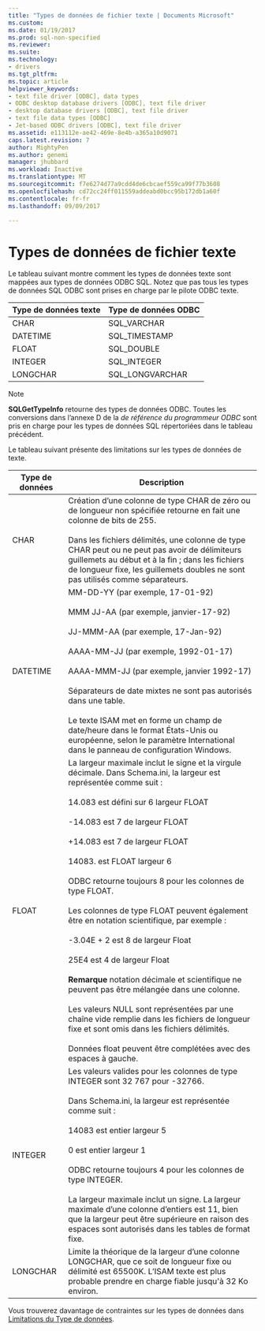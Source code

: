 ```yaml
---
title: "Types de données de fichier texte | Documents Microsoft"
ms.custom: 
ms.date: 01/19/2017
ms.prod: sql-non-specified
ms.reviewer: 
ms.suite: 
ms.technology:
- drivers
ms.tgt_pltfrm: 
ms.topic: article
helpviewer_keywords:
- text file driver [ODBC], data types
- ODBC desktop database drivers [ODBC], text file driver
- desktop database drivers [ODBC], text file driver
- text file data types [ODBC]
- Jet-based ODBC drivers [ODBC], text file driver
ms.assetid: e113112e-ae42-469e-8e4b-a365a10d9071
caps.latest.revision: 7
author: MightyPen
ms.author: genemi
manager: jhubbard
ms.workload: Inactive
ms.translationtype: MT
ms.sourcegitcommit: f7e6274d77a9cdd4de6cbcaef559ca99f77b3608
ms.openlocfilehash: cd72cc24ff011559addeabd0bcc95b172db1a60f
ms.contentlocale: fr-fr
ms.lasthandoff: 09/09/2017

---
```

# <a name="text-file-data-types"></a>Types de données de fichier texte
Le tableau suivant montre comment les types de données texte sont mappées aux types de données ODBC SQL. Notez que pas tous les types de données SQL ODBC sont prises en charge par le pilote ODBC texte.  
  
|Type de données texte|Type de données ODBC|  
|--------------------|--------------------|  
|CHAR|SQL_VARCHAR|  
|DATETIME|SQL_TIMESTAMP|  
|FLOAT|SQL_DOUBLE|  
|INTEGER|SQL_INTEGER|  
|LONGCHAR|SQL_LONGVARCHAR|  
  
> [!NOTE]  
>  **SQLGetTypeInfo** retourne des types de données ODBC. Toutes les conversions dans l’annexe D de la *de référence du programmeur ODBC* sont pris en charge pour les types de données SQL répertoriées dans le tableau précédent.  
  
 Le tableau suivant présente des limitations sur les types de données de texte.  
  
|Type de données| Description|  
|---------------|-----------------|  
|CHAR|Création d’une colonne de type CHAR de zéro ou de longueur non spécifiée retourne en fait une colonne de bits de 255.<br /><br /> Dans les fichiers délimités, une colonne de type CHAR peut ou ne peut pas avoir de délimiteurs guillemets au début et à la fin ; dans les fichiers de longueur fixe, les guillemets doubles ne sont pas utilisés comme séparateurs.|  
|DATETIME|MM-DD-YY (par exemple, 17-01-92)<br /><br /> MMM JJ-AA (par exemple, janvier-17-92)<br /><br /> JJ-MMM-AA (par exemple, 17-Jan-92)<br /><br /> AAAA-MM-JJ (par exemple, 1992-01-17)<br /><br /> AAAA-MMM-JJ (par exemple, janvier 1992-17)<br /><br /> Séparateurs de date mixtes ne sont pas autorisés dans une table.<br /><br /> Le texte ISAM met en forme un champ de date/heure dans le format États-Unis ou européenne, selon le paramètre International dans le panneau de configuration Windows.|  
|FLOAT|La largeur maximale inclut le signe et la virgule décimale. Dans Schema.ini, la largeur est représentée comme suit :<br /><br /> 14.083 est défini sur 6 largeur FLOAT<br /><br /> -14.083 est 7 de largeur FLOAT<br /><br /> +14.083 est 7 de largeur FLOAT<br /><br /> 14083. est FLOAT largeur 6<br /><br /> ODBC retourne toujours 8 pour les colonnes de type FLOAT.<br /><br /> Les colonnes de type FLOAT peuvent également être en notation scientifique, par exemple :<br /><br /> -3.04E + 2 est 8 de largeur Float<br /><br /> 25E4 est 4 de largeur Float<br /><br /> **Remarque** notation décimale et scientifique ne peuvent pas être mélangée dans une colonne.<br /><br /> Les valeurs NULL sont représentées par une chaîne vide remplie dans les fichiers de longueur fixe et sont omis dans les fichiers délimités.<br /><br /> Données float peuvent être complétées avec des espaces à gauche.|  
|INTEGER|Les valeurs valides pour les colonnes de type INTEGER sont 32 767 pour -32766.<br /><br /> Dans Schema.ini, la largeur est représentée comme suit :<br /><br /> 14083 est entier largeur 5<br /><br /> 0 est entier largeur 1<br /><br /> ODBC retourne toujours 4 pour les colonnes de type INTEGER.<br /><br /> La largeur maximale inclut un signe. La largeur maximale d’une colonne d’entiers est 11, bien que la largeur peut être supérieure en raison des espaces sont autorisés dans les tables de format fixe.|  
|LONGCHAR|Limite la théorique de la largeur d’une colonne LONGCHAR, que ce soit de longueur fixe ou délimité est 65500K. L’ISAM texte est plus probable prendre en charge fiable jusqu'à 32 Ko environ.|  
  
 Vous trouverez davantage de contraintes sur les types de données dans [Limitations du Type de données](../../odbc/microsoft/data-type-limitations.md).

